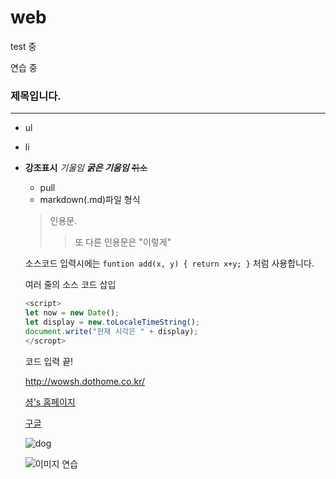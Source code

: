 # web
test 중

연습 중

### 제목입니다.
---

* ul

- li 

- __강조표시__ _기울임_ ___굵은 기움임___ ~~취소~~

  + pull
  
  - markdown(.md)파일 형식
  
  > 인용문.
  >> 또 다른 인용문은 "이렇게"
  
  소스코드 입력시에는 `funtion add(x, y) { return x+y; }` 처럼 사용합니다.
  
  여러 줄의 소스 코드 삽입
  
   ``` javascript
   <script>
   let now = new Date();
   let display = new.toLocaleTimeString();
   document.write("현재 시각은 " + display);
   </scropt>
   ```
   
   코드 입력 끝!
   
   <http://wowsh.dothome.co.kr/>
   
   [셩's 홈페이지](http://wowsh.dothome.co.kr/)
   
   [구글](https://google.com, "검색")
   
   ![dog](.img/kevin-tosh-4zGy_ZkD-iA-unsplash/jpg)
   
   ![이미지 연습](http://wowsh.dothome.co.kr/img/d.jpg)

